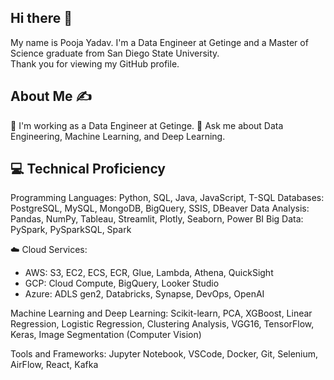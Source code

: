 ## Hi there 👋
My name is Pooja Yadav. I'm a Data Engineer at Getinge and a Master of Science graduate from San Diego State University. <br>
Thank you for viewing my GitHub profile.

## About Me ✍
🔭 I'm working as a Data Engineer at Getinge.
💬 Ask me about Data Engineering, Machine Learning, and Deep Learning.

## 💻 Technical Proficiency
Programming Languages: Python, SQL, Java, JavaScript, T-SQL
Databases: PostgreSQL, MySQL, MongoDB, BigQuery, SSIS, DBeaver
Data Analysis: Pandas, NumPy, Tableau, Streamlit, Plotly, Seaborn, Power BI
Big Data: PySpark, PySparkSQL, Spark

☁️ Cloud Services:
 - AWS: S3, EC2, ECS, ECR, Glue, Lambda, Athena, QuickSight
 - GCP: Cloud Compute, BigQuery, Looker Studio
 - Azure: ADLS gen2, Databricks, Synapse, DevOps, OpenAI

Machine Learning and Deep Learning: Scikit-learn, PCA, XGBoost, Linear Regression, Logistic Regression, Clustering Analysis, VGG16, TensorFlow, Keras, Image Segmentation (Computer Vision)

Tools and Frameworks: Jupyter Notebook, VSCode, Docker, Git, Selenium, AirFlow, React, Kafka

<img src="https://komarev.com/ghpvc/?username=pooja97&style=flat-square&color=blue" alt=""/>
